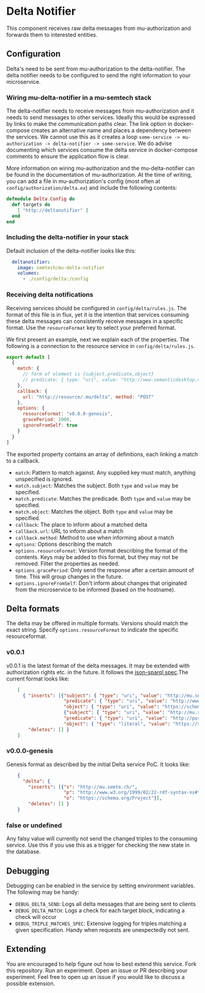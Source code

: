 # Delta Notifier

This component receives raw delta messages from mu-authorization and forwards them to interested entities.

## Configuration

Delta's need to be sent from mu-authorization to the delta-notifier.  The delta notifier needs to be configured to send the right information to your microservice.

### Wiring mu-delta-notifier in a mu-semtech stack

The delta-notifier needs to receive messages from mu-authorization and it needs to send messages to other services.  Ideally this would be expressed by links to make the communication paths clear.  The link option in docker-compose creates an alternative name and places a dependency between the services.  We cannot use this as it creates a loop `some-service -> mu-authorization -> delta-notifier -> some-service`.  We do advise documenting which services consume the delta service in docker-compose comments to ensure the application flow is clear.

More information on wiring mu-authorization and the mu-delta-notifier can be found in the documentation of mu-authorization.  At the time of writing, you can add a file in mu-authorization's config (most often at `config/authorization/delta.ex`) and include the following contents:

```elixir
defmodule Delta.Config do
  def targets do
    [ "http://deltanotifier" ]
  end
end
```

### Including the delta-notifier in your stack

Default inclusion of the delta-notifier looks like this:

```yml
  deltanotifier:
    image: semtech/mu-delta-notifier
    volumes:
      - ./config/delta:/config
```

### Receiving delta notifications

Receiving services should be configured in `config/delta/rules.js`.  The format of this file is in flux, yet it is the intention that services consuming these delta messages can consistently receive messages in a specific format.  Use the `resourceFormat` key to select your preferred format.

We first present an example, next we explain each of the properties.  The following is a connection to the resource service in `config/delta/rules.js`.

```js
export default [
  {
    match: {
      // form of element is {subject,predicate,object}
      // predicate: { type: "uri", value: "http://www.semanticdesktop.org/ontologies/2007/03/22/nmo#isPartOf" }
    },
    callback: {
      url: "http://resource/.mu/delta", method: "POST"
    },
    options: {
      resourceFormat: "v0.0.0-genesis",
      gracePeriod: 1000,
      ignoreFromSelf: true
    }
  }
]
```

The exported property contains an array of definitions, each linking a match to a callback.

  - `match`: Pattern to match against.  Any supplied key must match, anything unspecified is ignored.
  - `match.subject`: Matches the subject.  Both `type` and `value` may be specified.
  - `match.predicate`: Matches the predicade.  Both `type` and `value` may be specified.
  - `match.object`: Matches the object.  Both `type` and `value` may be specified.
  - `callback`: The place to inform about a matched delta
  - `callback.url`: URL to inform about a match
  - `callback.method`: Method to use when informing about a match
  - `options`: Options describing the match
  - `options.resourceFormat`: Version format describing the format of the contents.  Keys may be added to this format, but they may not be removed.  Filter the properties as needed.
  - `options.gracePeriod`: Only send the response after a certain amount of time.  This will group changes in the future.
  - `options.ignoreFromSelf`: Don't inform about changes that originated from the microservice to be informed (based on the hostname).

## Delta formats

The delta may be offered in multiple formats.  Versions should match the exact string.  Specify `options.resourceFormat` to indicate the specific resourceformat.

### v0.0.1

v0.0.1 is the latest format of the delta messages. It may be extended with authorization rights etc. in the future. It follows the [json-sparql spec](https://www.w3.org/TR/sparql11-results-json/).The current format looks like:

```json
    [
      { "inserts": [{"subject": { "type": "uri", "value": "http://mu.semte.ch/" },
                     "predicate": { "type": "uri", "value": "http://www.w3.org/1999/02/22-rdf-syntax-ns#type" },
                     "object": { "type": "uri", "value": "https://schema.org/Project" }},
                     {"subject": { "type": "uri", "value": "http://mu.semte.ch/" },
                     "predicate": { "type": "uri", "value": "http://purl.org/dc/terms/modified" },
                     "object": { "type": "literal", "value": "https://schema.org/Project", "datatype": "http://www.w3.org/2001/XMLSchema#dateTime"}}],
        "deletes": [] }
    ]
```

### v0.0.0-genesis

Genesis format as described by the initial Delta service PoC. It looks like:

```json
    { 
      "delta": {
        "inserts": [{"s": "http://mu.semte.ch/",
                     "p": "http://www.w3.org/1999/02/22-rdf-syntax-ns#type",
                     "o": "https://schema.org/Project"}],
        "deletes": [] }
    }
```

### false or undefined

Any falsy value will currently not send the changed triples to the consuming service.  Use this if you use this as a trigger for checking the new state in the database.

## Debugging

Debugging can be enabled in the service by setting environment variables.  The following may be handy:

  - `DEBUG_DELTA_SEND`: Logs all delta messages that are being sent to clients
  - `DEBUG_DELTA_MATCH`: Logs a check for each target block, indicating a check will occur
  - `DEBUG_TRIPLE_MATCHES_SPEC`: Extensive logging for triples matching a given specification.  Handy when requests are unexpectedly not sent.
  
## Extending

You are encouraged to help figure out how to best extend this service.  Fork this repository.  Run an experiment.  Open an issue or PR describing your experiment.  Feel free to open up an issue if you would like to discuss a possible extension.
